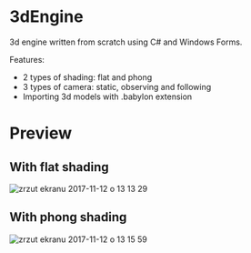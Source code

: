 # 3dEngine
3d engine written from scratch using C# and Windows Forms. 

Features:
- 2 types of shading: flat and phong
- 3 types of camera: static, observing and following
- Importing 3d models with .babylon extension

# Preview
## With flat shading
![zrzut ekranu 2017-11-12 o 13 13 29](https://user-images.githubusercontent.com/5732023/32698868-4f45ede8-c7ac-11e7-95df-b24e35375354.png)

## With phong shading
![zrzut ekranu 2017-11-12 o 13 15 59](https://user-images.githubusercontent.com/5732023/32698869-4fe3547a-c7ac-11e7-9c3c-aac17f9e9600.png)
